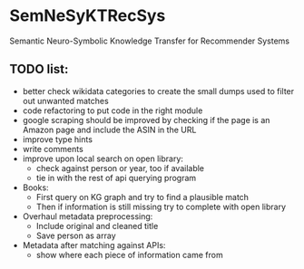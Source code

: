 # SemNeSyKTRecSys
Semantic Neuro-Symbolic Knowledge Transfer for Recommender Systems

## TODO list:
- better check wikidata categories to create the small dumps used to filter out unwanted matches
- code refactoring to put code in the right module
- google scraping should be improved by checking if the page is an Amazon page and include the ASIN in the URL
- improve type hints
- write comments
- improve upon local search on open library:
  - check against person or year, too if available
  - tie in with the rest of api querying program
- Books:
  - First query on KG graph and try to find a plausible match
  - Then if information is still missing try to complete with open library
- Overhaul metadata preprocessing:
  - Include original and cleaned title
  - Save person as array
- Metadata after matching against APIs:
  - show where each piece of information came from